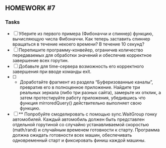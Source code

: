 ## HOMEWORK #7

### Tasks 

* [ ] Уберите из первого примера (Фибоначчи и спиннер) функцию, вычисляющую числа Фибоначчи. Как теперь заставить спиннер вращаться в течение некоего времени? В течение 10 секунд?
* [ ] Перепишите программу-конвейер, ограничив количество передаваемых для обработки значений и обеспечив корректное завершение всех горутин.
* [ ] Добавьте для time-сервера возможность его корректного завершения при вводе команды exit.
* [ ] * Доработайте фрагмент из раздела “Буферизованные каналы”, превратив его в полноценное приложение. Найдите три реальных зеркала (либо три разных сайта), замерьте их отклик, а затем протестируйте работу приложения, убедившись что функция mirroredQuery() действительно выполняет свою функцию.
* [ ] ** Попробуйте смоделировать с помощью sync.WaitGroup гонку автомобилей. Каждый автомобиль должен быть представлен отдельной горутиной со случайно устанавливаемой скоростью (math/rand) и случайным временем готовности к старту. Программа должна ожидать готовности всех машин, обеспечивать одновременный старт и фиксировать финиш каждой машины.